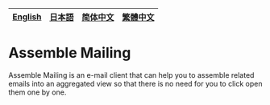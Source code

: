 [English][en]|[日本語][jp]|[简体中文][zh-chs]|[繁體中文][zh-cht]
-|-|-|-

[en]: /README.md
[jp]: /README.jp.md
[zh-chs]: /README.zh-chs.md
[zh-cht]: /README.zh-cht.md

# Assemble Mailing

Assemble Mailing is an e-mail client that can help you to assemble related emails into an aggregated view so that there is no need for you to click open them one by one.
